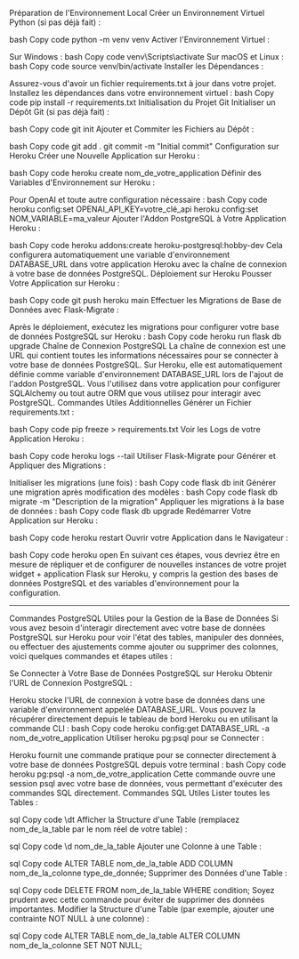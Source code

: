Préparation de l'Environnement Local
Créer un Environnement Virtuel Python (si pas déjà fait) :

bash
Copy code
python -m venv venv
Activer l'Environnement Virtuel :

Sur Windows :
bash
Copy code
venv\Scripts\activate
Sur macOS et Linux :
bash
Copy code
source venv/bin/activate
Installer les Dépendances :

Assurez-vous d'avoir un fichier requirements.txt à jour dans votre projet.
Installez les dépendances dans votre environnement virtuel :
bash
Copy code
pip install -r requirements.txt
Initialisation du Projet Git
Initialiser un Dépôt Git (si pas déjà fait) :

bash
Copy code
git init
Ajouter et Commiter les Fichiers au Dépôt :

bash
Copy code
git add .
git commit -m "Initial commit"
Configuration sur Heroku
Créer une Nouvelle Application sur Heroku :

bash
Copy code
heroku create nom_de_votre_application
Définir des Variables d'Environnement sur Heroku :

Pour OpenAI et toute autre configuration nécessaire :
bash
Copy code
heroku config:set OPENAI_API_KEY=votre_clé_api
heroku config:set NOM_VARIABLE=ma_valeur
Ajouter l'Addon PostgreSQL à Votre Application Heroku :

bash
Copy code
heroku addons:create heroku-postgresql:hobby-dev
Cela configurera automatiquement une variable d'environnement DATABASE_URL dans votre application Heroku avec la chaîne de connexion à votre base de données PostgreSQL.
Déploiement sur Heroku
Pousser Votre Application sur Heroku :

bash
Copy code
git push heroku main
Effectuer les Migrations de Base de Données avec Flask-Migrate :

Après le déploiement, exécutez les migrations pour configurer votre base de données PostgreSQL sur Heroku :
bash
Copy code
heroku run flask db upgrade
Chaîne de Connexion PostgreSQL
La chaîne de connexion est une URL qui contient toutes les informations nécessaires pour se connecter à votre base de données PostgreSQL. Sur Heroku, elle est automatiquement définie comme variable d'environnement DATABASE_URL lors de l'ajout de l'addon PostgreSQL. Vous l'utilisez dans votre application pour configurer SQLAlchemy ou tout autre ORM que vous utilisez pour interagir avec PostgreSQL.
Commandes Utiles Additionnelles
Générer un Fichier requirements.txt :

bash
Copy code
pip freeze > requirements.txt
Voir les Logs de votre Application Heroku :

bash
Copy code
heroku logs --tail
Utiliser Flask-Migrate pour Générer et Appliquer des Migrations :

Initialiser les migrations (une fois) :
bash
Copy code
flask db init
Générer une migration après modification des modèles :
bash
Copy code
flask db migrate -m "Description de la migration"
Appliquer les migrations à la base de données :
bash
Copy code
flask db upgrade
Redémarrer Votre Application sur Heroku :

bash
Copy code
heroku restart
Ouvrir votre Application dans le Navigateur :

bash
Copy code
heroku open
En suivant ces étapes, vous devriez être en mesure de répliquer et de configurer de nouvelles instances de votre projet widget + application Flask sur Heroku, y compris la gestion des bases de données PostgreSQL et des variables d'environnement pour la configuration.

---

Commandes PostgreSQL Utiles pour la Gestion de la Base de Données
Si vous avez besoin d'interagir directement avec votre base de données PostgreSQL sur Heroku pour voir l'état des tables, manipuler des données, ou effectuer des ajustements comme ajouter ou supprimer des colonnes, voici quelques commandes et étapes utiles :

Se Connecter à Votre Base de Données PostgreSQL sur Heroku
Obtenir l'URL de Connexion PostgreSQL :

Heroku stocke l'URL de connexion à votre base de données dans une variable d'environnement appelée DATABASE_URL. Vous pouvez la récupérer directement depuis le tableau de bord Heroku ou en utilisant la commande CLI :
bash
Copy code
heroku config:get DATABASE_URL -a nom_de_votre_application
Utiliser heroku pg:psql pour se Connecter :

Heroku fournit une commande pratique pour se connecter directement à votre base de données PostgreSQL depuis votre terminal :
bash
Copy code
heroku pg:psql -a nom_de_votre_application
Cette commande ouvre une session psql avec votre base de données, vous permettant d'exécuter des commandes SQL directement.
Commandes SQL Utiles
Lister toutes les Tables :

sql
Copy code
\dt
Afficher la Structure d'une Table (remplacez nom_de_la_table par le nom réel de votre table) :

sql
Copy code
\d nom_de_la_table
Ajouter une Colonne à une Table :

sql
Copy code
ALTER TABLE nom_de_la_table ADD COLUMN nom_de_la_colonne type_de_donnée;
Supprimer des Données d'une Table :

sql
Copy code
DELETE FROM nom_de_la_table WHERE condition;
Soyez prudent avec cette commande pour éviter de supprimer des données importantes.
Modifier la Structure d'une Table (par exemple, ajouter une contrainte NOT NULL à une colonne) :

sql
Copy code
ALTER TABLE nom_de_la_table ALTER COLUMN nom_de_la_colonne SET NOT NULL;
